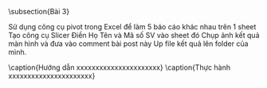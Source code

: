 \subsection{Bài 3}

Sử dụng công cụ pivot trong Excel để làm 5 báo cáo khác nhau trên 1 sheet
Tạo công cụ Slicer
Điền Họ Tên và Mã số SV vào sheet đó
Chụp ảnh kết quả màn hình và đưa vào comment bài post này
Up file kết quả lên folder của mình.

\caption{Hướng dẫn xxxxxxxxxxxxxxxxxxxxxx}
\caption{Thực hành xxxxxxxxxxxxxxxxxxxxxx}
